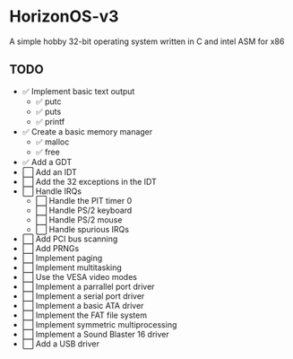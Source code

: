 # HorizonOS-v3
 A simple hobby 32-bit operating system written in C and intel ASM for x86
 
## TODO
- ✅ Implement basic text output
    - ✅ putc
    - ✅ puts
    - ✅ printf
- ✅ Create a basic memory manager
    - ✅ malloc
    - ✅ free
- ✅ Add a GDT
- ⬜ Add an IDT
- ⬜ Add the 32 exceptions in the IDT
- ⬜ Handle IRQs
    - ⬜ Handle the PIT timer 0
    - ⬜ Handle PS/2 keyboard
    - ⬜ Handle PS/2 mouse
    - ⬜ Handle spurious IRQs
- ⬜ Add PCI bus scanning
- ⬜ Add PRNGs
- ⬜ Implement paging
- ⬜ Implement multitasking
- ⬜ Use the VESA video modes
- ⬜ Implement a parrallel port driver
- ⬜ Implement a serial port driver
- ⬜ Implement a basic ATA driver
- ⬜ Implement the FAT file system
- ⬜ Implement symmetric multiprocessing
- ⬜ Implement a Sound Blaster 16 driver
- ⬜ Add a USB driver
